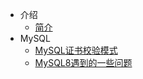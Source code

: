 * 介绍
  * [简介](markdown/Middleware/Database/_readme.md)
* MySQL
  * [MySQL证书校验模式](markdown/Middleware/Database/MySQL证书校验模式.md)
  * [MySQL8遇到的一些问题](markdown/Middleware/Database/MySQL8遇到的一些问题.md)
